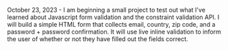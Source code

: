 October 23, 2023 - I am beginning a small project to test out what I've learned about Javascript form validation and the constraint validation API. I will build a simple HTML form that collects email, country, zip code, and a password + password confirmation. It will use live inline validation to inform the user of whether or not they have filled out the fields correct.
